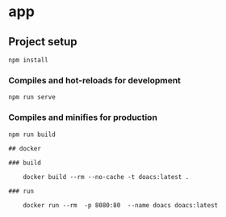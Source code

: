 # app

## Project setup
```
npm install
```

### Compiles and hot-reloads for development
```
npm run serve
```

### Compiles and minifies for production
```
npm run build

## docker

### build

    docker build --rm --no-cache -t doacs:latest .

### run

    docker run --rm  -p 8080:80  --name doacs doacs:latest
